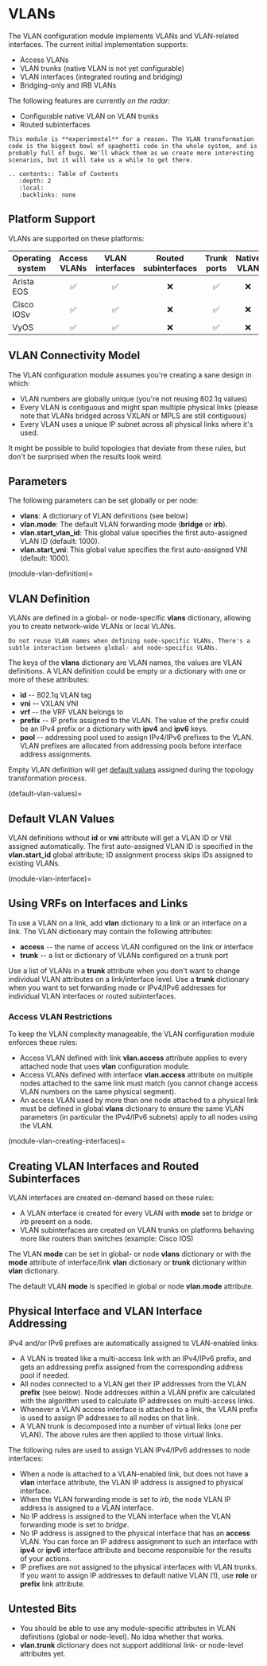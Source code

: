 # VLANs

The VLAN configuration module implements VLANs and VLAN-related interfaces. The current initial implementation supports:

* Access VLANs
* VLAN trunks (native VLAN is not yet configurable)
* VLAN interfaces (integrated routing and bridging)
* Bridging-only and IRB VLANs

The following features are currently _on the radar_:

* Configurable native VLAN on VLAN trunks
* Routed subinterfaces

```{warning}
This module is **experimental** for a reason. The VLAN transformation code is the biggest bowl of spaghetti code in the whole system, and is probably full of bugs. We'll whack them as we create more interesting scenarios, but it will take us a while to get there.
```

```eval_rst
.. contents:: Table of Contents
   :depth: 2
   :local:
   :backlinks: none
```

## Platform Support

VLANs are supported on these platforms:

| Operating system      | Access<br>VLANs | VLAN<br>interfaces | Routed<br>subinterfaces | Trunk<br>ports | Native<br>VLAN |
| --------------------- | :-: | :-: |:-: | :-: | :-: |
| Arista EOS            | ✅  | ✅  | ❌   | ✅ | ❌   |
| Cisco IOSv            | ✅  | ✅  | ❌   | ✅ | ❌   |
| VyOS                  | ✅  | ✅  | ❌   | ✅ | ❌   |

## VLAN Connectivity Model

The VLAN configuration module assumes you're creating a sane design in which:

* VLAN numbers are globally unique (you're not reusing 802.1q values)
* Every VLAN is contiguous and might span multiple physical links (please note that VLANs bridged across VXLAN or MPLS are still contiguous)
* Every VLAN uses a unique IP subnet across all physical links where it's used.

It might be possible to build topologies that deviate from these rules, but don't be surprised when the results look weird.

## Parameters

The following parameters can be set globally or per node:

* **vlans**: A dictionary of VLAN definitions (see below)
* **vlan.mode**: The default VLAN forwarding mode (<!-- **route**, -->**bridge** or **irb**).
* **vlan.start_vlan_id**: This global value specifies the first auto-assigned VLAN ID (default: 1000).
* **vlan.start_vni**: This global value specifies the first auto-assigned VNI (default: 1000).

(module-vlan-definition)=
## VLAN Definition

VLANs are defined in a global- or node-specific **vlans** dictionary, allowing you to create network-wide VLANs or local VLANs.

```{warning}
Do not reuse VLAN names when defining node-specific VLANs. There's a subtle interaction between global- and node-specific VLANs.
```

The keys of the **vlans** dictionary are VLAN names, the values are VLAN definitions. A VLAN definition could be empty or a dictionary with one or more of these attributes:

* **id** -- 802.1q VLAN tag
* **vni** -- VXLAN VNI
* **vrf** -- the VRF VLAN belongs to
* **prefix** -- IP prefix assigned to the VLAN. The value of the prefix could be an IPv4 prefix or a dictionary with **ipv4** and **ipv6** keys.
* **pool** -- addressing pool used to assign IPv4/IPv6 prefixes to the VLAN. VLAN prefixes are allocated from addressing pools before interface address assignments.

Empty VLAN definition will get [default values](default-vlan-values) assigned during the topology transformation process.

(default-vlan-values)=
## Default VLAN Values

VLAN definitions without **id** or **vni** attribute will get a VLAN ID or VNI assigned automatically. The first auto-assigned VLAN ID is specified in the **vlan.start_id** global attribute; ID assignment process skips IDs assigned to existing VLANs.

(module-vlan-interface)=
## Using VRFs on Interfaces and Links

To use a VLAN on a link, add **vlan** dictionary to a link or an interface on a link. The VLAN dictionary may contain the following attributes:

* **access** -- the name of access VLAN configured on the link or interface
* **trunk** -- a list or dictionary of VLANs configured on a trunk port

<!--
* **native** -- the name of native VLAN configured on a trunk port
* **mode** -- the default VLAN forwarding mode (route/bridge/irb) for this link or interface -- overrides the node- or global forwarding mode
-->

Use a list of VLANs in a **trunk** attribute when you don't want to change individual VLAN attributes on a link/interface level. Use a **trunk** dictionary when you want to set forwarding mode or IPv4/IPv6 addresses for individual VLAN interfaces or routed subinterfaces.
<!--
A VLAN within a **trunk** dictionary can have these attributes:

* **mode** -- forwarding mode (route/bridge/irb)
* **ipv4** -- IPv4 address to use on VLAN interface or routed subinterface
* **ipv6** -- IPv6 address to use on VLAN interface or routed subinterface
-->
### Access VLAN Restrictions

To keep the VLAN complexity manageable, the VLAN configuration module enforces these rules:

* Access VLAN defined with link **vlan.access** attribute applies to every attached node that uses **vlan** configuration module.
* Access VLANs defined with interface **vlan.access** attribute on multiple nodes attached to the same link must match (you cannot change access VLAN numbers on the same physical segment).
* An access VLAN used by more than one node attached to a physical link must be defined in global **vlans** dictionary to ensure the same VLAN parameters (in particular the IPv4/IPv6 subnets) apply to all nodes using the VLAN.

(module-vlan-creating-interfaces)=
## Creating VLAN Interfaces and Routed Subinterfaces

VLAN interfaces <!-- and routed subinterfaces -->are created on-demand based on these rules:

* A VLAN interface is created for every VLAN with **mode** set to *bridge* or *irb* present on a node.
* VLAN subinterfaces are created on VLAN trunks on platforms behaving more like routers than switches (example: Cisco IOS)
<!-- * A routed subinterface is created on every interface that has a VLAN with **mode** set to *route*.
* Routed subinterfaces are not created for access VLAN interfaces (VLAN specified in **vlan.access** attribute) when the VLAN **mode** is set to *route*.-->

The VLAN **mode** can be set in global- or node **vlans** dictionary or with the **mode** attribute of interface/link **vlan** dictionary or **trunk** dictionary within **vlan** dictionary.

The default VLAN **mode** is specified in global or node **vlan.mode** attribute.

## Physical Interface and VLAN Interface Addressing

IPv4 and/or IPv6 prefixes are automatically assigned to VLAN-enabled links:

* A VLAN is treated like a multi-access link with an IPv4/IPv6 prefix, and gets an addressing prefix assigned from the corresponding address pool if needed.
* All nodes connected to a VLAN get their IP addresses from the VLAN **prefix** (see below). Node addresses within a VLAN prefix are calculated with the algorithm used to calculate IP addresses on multi-access links.
* Whenever a VLAN access interface is attached to a link, the VLAN prefix is used to assign IP addresses to all nodes on that link.
* A VLAN trunk is decomposed into a number of virtual links (one per VLAN). The above rules are then applied to those virtual links.

The following rules are used to assign VLAN IPv4/IPv6 addresses to node interfaces:

* When a node is attached to a VLAN-enabled link, but does not have a **vlan** interface attribute, the VLAN IP address is assigned to physical interface.
* When the VLAN forwarding mode is set to *irb*, the node VLAN IP address is assigned to a VLAN interface.
* No IP address is assigned to the VLAN interface when the VLAN forwarding mode is set to *bridge*.
* No IP address is assigned to the physical interface that has an **access** VLAN. You can force an IP address assignment to such an interface with **ipv4** or **ipv6** interface attribute and become responsible for the results of your actions.
* IP prefixes are not assigned to the physical interfaces with VLAN trunks. If you want to assign IP addresses to default native VLAN (1), use **role** or **prefix** link attribute.
<!--
* When the VLAN forwarding mode is set to *route*, the VLAN IP address is  assigned to the routed subinterface (see also [](module-vlan-creating-interfaces)).
-->

## Untested Bits

* You should be able to use any module-specific attributes in VLAN definitions (global or node-level). No idea whether that works.
* **vlan.trunk** dictionary does not support additional link- or node-level attributes yet.

